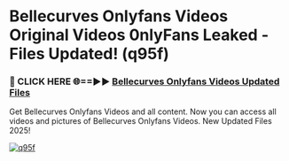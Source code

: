 # Bellecurves Onlyfans Videos Original Videos 0nlyFans Leaked - Files Updated! (q95f)

<h3>🔴 CLICK HERE 🌐==►► <a href="https://tinyurl.com/x26r9saj" rel="nofollow">Bellecurves Onlyfans Videos Updated Files</a></h3>

Get Bellecurves Onlyfans Videos and all content. Now you can access all videos and pictures of Bellecurves Onlyfans Videos. New Updated Files 2025!

[![q95f](https://i.imgur.com/LkgZPqh.gif)](https://tinyurl.com/x26r9saj)

